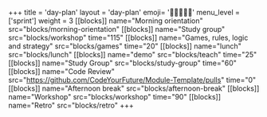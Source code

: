+++
title = 'day-plan'
layout = 'day-plan'
emoji= '🧑🏾‍🤝‍🧑🏾'
menu_level = ['sprint']
weight = 3
[[blocks]]
name="Morning orientation"
src="blocks/morning-orientation"
[[blocks]]
name="Study group"
src="blocks/workshop"
time="115"
[[blocks]]
name="Games, rules, logic and strategy"
src="blocks/games"
time="20"
[[blocks]]
name="lunch"
src="blocks/lunch"
[[blocks]]
name="demo"
src="blocks/teach"
time="25"
[[blocks]]
name="Study Group"
src="blocks/study-group"
time="60"
[[blocks]]
name="Code Review"
src="https://github.com/CodeYourFuture/Module-Template/pulls"
time="0"
[[blocks]]
name="Afternoon break"
src="blocks/afternoon-break"
[[blocks]]
name="Workshop"
src="blocks/workshop"
time="90"
[[blocks]]
name="Retro"
src="blocks/retro"
+++
